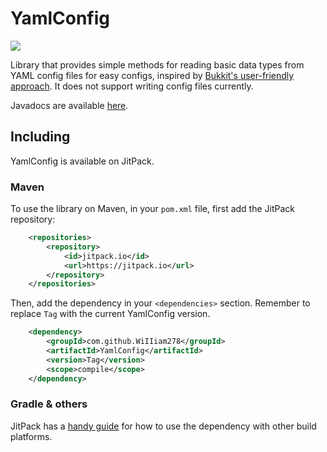 # YamlConfig
[![](https://jitpack.io/v/WiIIiam278/YamlConfig.svg)](https://jitpack.io/#WiIIiam278/YamlConfig)

Library that provides simple methods for reading basic data types from YAML config files for easy configs, inspired by [Bukkit's user-friendly approach](https://hub.spigotmc.org/javadocs/bukkit/org/bukkit/configuration/file/FileConfiguration.html). It does not support writing config files currently.

Javadocs are available [here](https://javadoc.jitpack.io/com/github/WiIIiam278/YamlConfig/latest/javadoc/).

## Including
YamlConfig is available on JitPack.

### Maven
To use the library on Maven, in your `pom.xml` file, first add the JitPack repository:
```xml
    <repositories>
        <repository>
            <id>jitpack.io</id>
            <url>https://jitpack.io</url>
        </repository>
    </repositories>
```

Then, add the dependency in your `<dependencies>` section. Remember to replace `Tag` with the current YamlConfig version.
```xml
    <dependency>
        <groupId>com.github.WiIIiam278</groupId>
        <artifactId>YamlConfig</artifactId>
        <version>Tag</version>
        <scope>compile</scope>
    </dependency>
```

### Gradle & others
JitPack has a [handy guide](https://jitpack.io/#WiIIiam278/YamlConfig/#How_to) for how to use the dependency with other build platforms.
